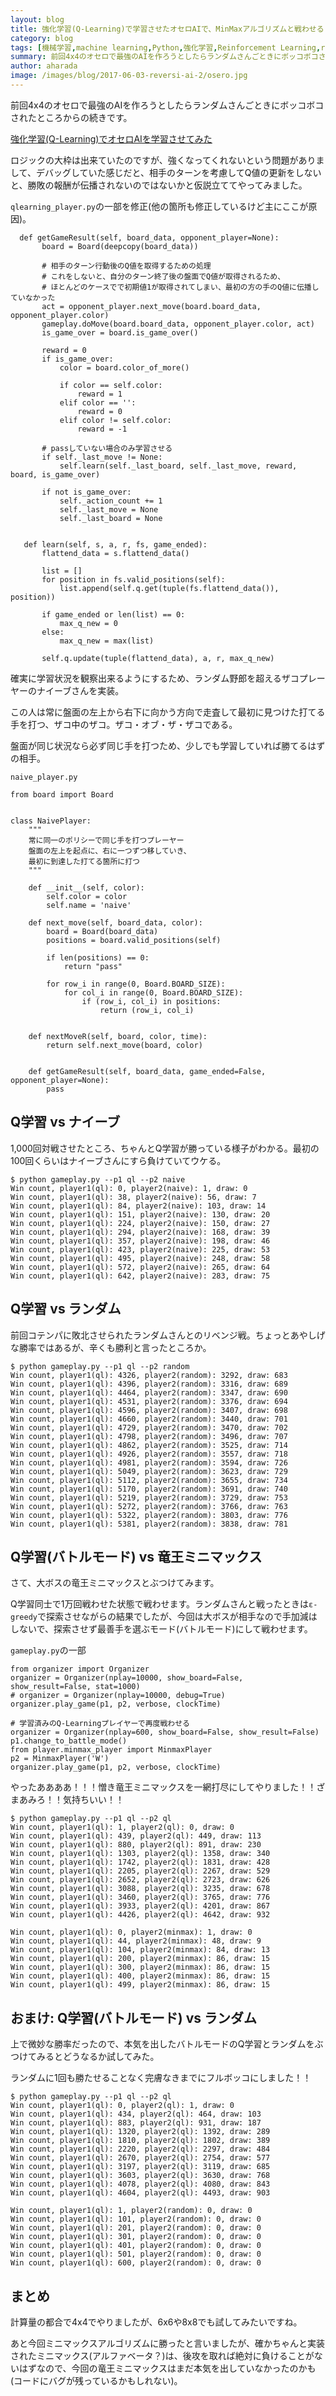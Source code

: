 ```yaml
---
layout: blog
title: 強化学習(Q-Learning)で学習させたオセロAIで、MinMaxアルゴリズムと戦わせる
category: blog
tags: [機械学習,machine learning,Python,強化学習,Reinforcement Learning,reversi,othello]
summary: 前回4x4のオセロで最強のAIを作ろうとしたらランダムさんごときにボッコボコされたところからの続きです。
author: aharada
image: /images/blog/2017-06-03-reversi-ai-2/osero.jpg
---
```


前回4x4のオセロで最強のAIを作ろうとしたらランダムさんごときにボッコボコされたところからの続きです。

[強化学習(Q-Learning)でオセロAIを学習させてみた](http://tech.mof-mof.co.jp/blog/reversi-ai.html)

ロジックの大枠は出来ていたのですが、強くなってくれないという問題がありまして、デバッグしていた感じだと、相手のターンを考慮してQ値の更新をしないと、勝敗の報酬が伝播されないのではないかと仮説立ててやってみました。

`qlearning_player.py`の一部を修正(他の箇所も修正しているけど主にここが原因)。

```
  def getGameResult(self, board_data, opponent_player=None):
       board = Board(deepcopy(board_data))

       # 相手のターン行動後のQ値を取得するための処理
       # これをしないと、自分のターン終了後の盤面でQ値が取得されるため、
       # ほとんどのケースでで初期値1が取得されてしまい、最初の方の手のQ値に伝播していなかった
       act = opponent_player.next_move(board.board_data, opponent_player.color)
       gameplay.doMove(board.board_data, opponent_player.color, act)
       is_game_over = board.is_game_over()

       reward = 0
       if is_game_over:
           color = board.color_of_more()

           if color == self.color:
               reward = 1
           elif color == '':
               reward = 0
           elif color != self.color:
               reward = -1

       # passしていない場合のみ学習させる
       if self._last_move != None:
           self.learn(self._last_board, self._last_move, reward, board, is_game_over)

       if not is_game_over:
           self._action_count += 1
           self._last_move = None
           self._last_board = None


   def learn(self, s, a, r, fs, game_ended):
       flattend_data = s.flattend_data()

       list = []
       for position in fs.valid_positions(self):
           list.append(self.q.get(tuple(fs.flattend_data()), position))

       if game_ended or len(list) == 0:
           max_q_new = 0
       else:
           max_q_new = max(list)

       self.q.update(tuple(flattend_data), a, r, max_q_new)
```

確実に学習状況を観察出来るようにするため、ランダム野郎を超えるザコプレーヤーのナイーブさんを実装。

この人は常に盤面の左上から右下に向かう方向で走査して最初に見つけた打てる手を打つ、ザコ中のザコ。ザコ・オブ・ザ・ザコである。

盤面が同じ状況なら必ず同じ手を打つため、少しでも学習していれば勝てるはずの相手。

`naive_player.py`

```
from board import Board


class NaivePlayer:
    """
    常に同一のポリシーで同じ手を打つプレーヤー
    盤面の左上を起点に、右に一つずつ移していき、
    最初に到達した打てる箇所に打つ
    """

    def __init__(self, color):
        self.color = color
        self.name = 'naive'

    def next_move(self, board_data, color):
        board = Board(board_data)
        positions = board.valid_positions(self)

        if len(positions) == 0:
            return "pass"

        for row_i in range(0, Board.BOARD_SIZE):
            for col_i in range(0, Board.BOARD_SIZE):
                if (row_i, col_i) in positions:
                    return (row_i, col_i)


    def nextMoveR(self, board, color, time):
        return self.next_move(board, color)


    def getGameResult(self, board_data, game_ended=False, opponent_player=None):
        pass
```

## Q学習 vs ナイーブ
1,000回対戦させたところ、ちゃんとQ学習が勝っている様子がわかる。最初の100回くらいはナイーブさんにすら負けていてウケる。

```
$ python gameplay.py --p1 ql --p2 naive
Win count, player1(ql): 0, player2(naive): 1, draw: 0
Win count, player1(ql): 38, player2(naive): 56, draw: 7
Win count, player1(ql): 84, player2(naive): 103, draw: 14
Win count, player1(ql): 151, player2(naive): 130, draw: 20
Win count, player1(ql): 224, player2(naive): 150, draw: 27
Win count, player1(ql): 294, player2(naive): 168, draw: 39
Win count, player1(ql): 357, player2(naive): 198, draw: 46
Win count, player1(ql): 423, player2(naive): 225, draw: 53
Win count, player1(ql): 495, player2(naive): 248, draw: 58
Win count, player1(ql): 572, player2(naive): 265, draw: 64
Win count, player1(ql): 642, player2(naive): 283, draw: 75
```

## Q学習 vs ランダム
前回コテンパに敗北させられたランダムさんとのリベンジ戦。ちょっとあやしげな勝率ではあるが、辛くも勝利と言ったところか。

```
$ python gameplay.py --p1 ql --p2 random
Win count, player1(ql): 4326, player2(random): 3292, draw: 683
Win count, player1(ql): 4396, player2(random): 3316, draw: 689
Win count, player1(ql): 4464, player2(random): 3347, draw: 690
Win count, player1(ql): 4531, player2(random): 3376, draw: 694
Win count, player1(ql): 4596, player2(random): 3407, draw: 698
Win count, player1(ql): 4660, player2(random): 3440, draw: 701
Win count, player1(ql): 4729, player2(random): 3470, draw: 702
Win count, player1(ql): 4798, player2(random): 3496, draw: 707
Win count, player1(ql): 4862, player2(random): 3525, draw: 714
Win count, player1(ql): 4926, player2(random): 3557, draw: 718
Win count, player1(ql): 4981, player2(random): 3594, draw: 726
Win count, player1(ql): 5049, player2(random): 3623, draw: 729
Win count, player1(ql): 5112, player2(random): 3655, draw: 734
Win count, player1(ql): 5170, player2(random): 3691, draw: 740
Win count, player1(ql): 5219, player2(random): 3729, draw: 753
Win count, player1(ql): 5272, player2(random): 3766, draw: 763
Win count, player1(ql): 5322, player2(random): 3803, draw: 776
Win count, player1(ql): 5381, player2(random): 3838, draw: 781
```

## Q学習(バトルモード) vs 竜王ミニマックス
さて、大ボスの竜王ミニマックスとぶつけてみます。

Q学習同士で1万回戦わせた状態で戦わせます。ランダムさんと戦ったときは`ε-greedy`で探索させながらの結果でしたが、今回は大ボスが相手なので手加減はしないで、探索させず最善手を選ぶモード(バトルモード)にして戦わせます。

`gameplay.py`の一部

```
from organizer import Organizer
organizer = Organizer(nplay=10000, show_board=False, show_result=False, stat=1000)
# organizer = Organizer(nplay=10000, debug=True)
organizer.play_game(p1, p2, verbose, clockTime)

# 学習済みのQ-Learningプレイヤーで再度戦わせる
organizer = Organizer(nplay=600, show_board=False, show_result=False)
p1.change_to_battle_mode()
from player.minmax_player import MinmaxPlayer
p2 = MinmaxPlayer('W')
organizer.play_game(p1, p2, verbose, clockTime)
```

やったああああ！！！憎き竜王ミニマックスを一網打尽にしてやりました！！ざまあみろ！！気持ちいい！！

```
$ python gameplay.py --p1 ql --p2 ql
Win count, player1(ql): 1, player2(ql): 0, draw: 0
Win count, player1(ql): 439, player2(ql): 449, draw: 113
Win count, player1(ql): 880, player2(ql): 891, draw: 230
Win count, player1(ql): 1303, player2(ql): 1358, draw: 340
Win count, player1(ql): 1742, player2(ql): 1831, draw: 428
Win count, player1(ql): 2205, player2(ql): 2267, draw: 529
Win count, player1(ql): 2652, player2(ql): 2723, draw: 626
Win count, player1(ql): 3088, player2(ql): 3235, draw: 678
Win count, player1(ql): 3460, player2(ql): 3765, draw: 776
Win count, player1(ql): 3933, player2(ql): 4201, draw: 867
Win count, player1(ql): 4426, player2(ql): 4642, draw: 932

Win count, player1(ql): 0, player2(minmax): 1, draw: 0
Win count, player1(ql): 44, player2(minmax): 48, draw: 9
Win count, player1(ql): 104, player2(minmax): 84, draw: 13
Win count, player1(ql): 200, player2(minmax): 86, draw: 15
Win count, player1(ql): 300, player2(minmax): 86, draw: 15
Win count, player1(ql): 400, player2(minmax): 86, draw: 15
Win count, player1(ql): 499, player2(minmax): 86, draw: 15

```

## おまけ: Q学習(バトルモード) vs ランダム
上で微妙な勝率だったので、本気を出したバトルモードのQ学習とランダムをぶつけてみるとどうなるか試してみた。

ランダムに1回も勝たせることなく完膚なきまでにフルボッコにしました！！

```
$ python gameplay.py --p1 ql --p2 ql
Win count, player1(ql): 0, player2(ql): 1, draw: 0
Win count, player1(ql): 434, player2(ql): 464, draw: 103
Win count, player1(ql): 883, player2(ql): 931, draw: 187
Win count, player1(ql): 1320, player2(ql): 1392, draw: 289
Win count, player1(ql): 1810, player2(ql): 1802, draw: 389
Win count, player1(ql): 2220, player2(ql): 2297, draw: 484
Win count, player1(ql): 2670, player2(ql): 2754, draw: 577
Win count, player1(ql): 3197, player2(ql): 3119, draw: 685
Win count, player1(ql): 3603, player2(ql): 3630, draw: 768
Win count, player1(ql): 4078, player2(ql): 4080, draw: 843
Win count, player1(ql): 4604, player2(ql): 4493, draw: 903

Win count, player1(ql): 1, player2(random): 0, draw: 0
Win count, player1(ql): 101, player2(random): 0, draw: 0
Win count, player1(ql): 201, player2(random): 0, draw: 0
Win count, player1(ql): 301, player2(random): 0, draw: 0
Win count, player1(ql): 401, player2(random): 0, draw: 0
Win count, player1(ql): 501, player2(random): 0, draw: 0
Win count, player1(ql): 600, player2(random): 0, draw: 0
```

## まとめ
計算量の都合で4x4でやりましたが、6x6や8x8でも試してみたいですね。

あと今回ミニマックスアルゴリズムに勝ったと言いましたが、確かちゃんと実装されたミニマックス(アルファベータ？)は、後攻を取れば絶対に負けることがないはずなので、今回の竜王ミニマックスはまだ本気を出していなかったのかも(コードにバグが残っているかもしれない)。
